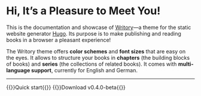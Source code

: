 # Hi, It’s a Pleasure to Meet You!

This is the documentation and showcase of [Writory](https://github.com/MichaelSchmidle/writory-hugo-theme/)—a theme for the static website generator [Hugo](https://gohugo.io/). Its purpose is to make publishing and reading books in a browser a pleasant experience!

The Writory theme offers **color schemes** and **font sizes** that are easy on the eyes. It allows to structure your books in **chapters** (the building blocks of books) and **series** (the collections of related books). It comes with **multi-language support**, currently for English and German.

---

{{<link-button href="/en/books/getting-started/quick-start/" class="btn-primary">}}Quick start{{</link-button>}}
{{<link-button href="https://github.com/MichaelSchmidle/writory-hugo-theme/releases/" class="btn-outline-secondary">}}Download v0.4.0-beta{{</link-button>}}
